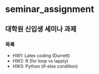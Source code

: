 # seminar_assignment
## 대학원 신입생 세미나 과제
### 목록
- HW1: Latex coding (Durrett)
- HW2: R (for loop vs lapply)
- HW3: Python (if-else condition)
